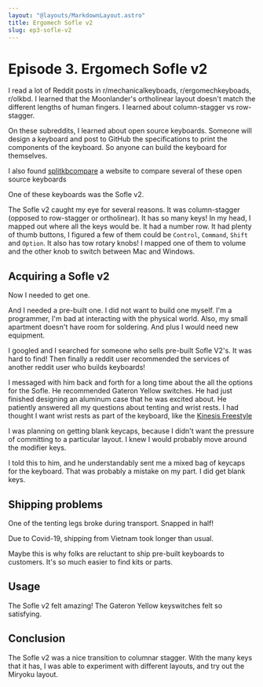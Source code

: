 ```yaml
---
layout: "@layouts/MarkdownLayout.astro"
title: Ergomech Sofle v2
slug: ep3-sofle-v2
---
```


# Episode 3. Ergomech Sofle v2

I read a lot of Reddit posts in r/mechanicalkeyboads, r/ergomechkeyboads, r/olkbd. I learned that the Moonlander's ortholinear layout doesn't match the different lengths of human fingers. I learned about column-stagger vs row-stagger.

On these subreddits, I learned about open source keyboards. Someone will design a keyboard and post to GitHub the specifications to print the components of the keyboard. So anyone can build the keyboard for themselves.

I also found [splitkbcompare](https://jhelvy.shinyapps.io/splitkbcompare/) a website to compare several of these open source keyboards

One of these keyboards was the Sofle v2.

The Sofle v2 caught my eye for several reasons. It was column-stagger (opposed to row-stagger or ortholinear). It has so many keys! In my head, I mapped out where all the keys would be. It had a number row. It had plenty of thumb buttons, I figured a few of them could be `Control`, `Command`, `Shift` and `Option`. It also has tow rotary knobs! I mapped one of them to volume and the other knob to switch between Mac and Windows.

## Acquiring a Sofle v2

Now I needed to get one.

And I needed a pre-built one. I did not want to build one myself. I'm a programmer, I'm bad at interacting with the physical world. Also, my small apartment doesn't have room for soldering. And plus I would need new equipment.

I googled and I searched for someone who sells pre-built Sofle V2's. It was hard to find! Then finally a reddit user recommended the services of another reddit user who builds keyboards!

I messaged with him back and forth for a long time about the all the options for the Sofle. He recommended Gateron Yellow switches. He had just finished designing an aluminum case that he was excited about. He patiently answered all my questions about tenting and wrist rests. I had thought I want wrist rests as part of the keyboard, like the [Kinesis Freestyle](/keyboard/ep1-freestyle)

I was planning on getting blank keycaps, because I didn't want the pressure of committing to a particular layout. I knew I would probably move around the modifier keys.

I told this to him, and he understandably sent me a mixed bag of keycaps for the keyboard. That was probably a mistake on my part. I did get blank keys.

## Shipping problems

One of the tenting legs broke during transport. Snapped in half!

Due to Covid-19, shipping from Vietnam took longer than usual.

Maybe this is why folks are reluctant to ship pre-built keyboards to customers. It's so much easier to find kits or parts.

## Usage

The Sofle v2 felt amazing! The Gateron Yellow keyswitches felt so satisfying.

## Conclusion

The Sofle v2 was a nice transition to columnar stagger. With the many keys that it has, I was able to experiment with different layouts, and try out the Miryoku layout.
